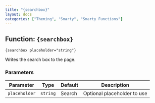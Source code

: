 ```yaml
---
title: "{searchbox}"
layout: docs
categories: ["Theming", "Smarty", "Smarty Functions"]
---
```


## Function: `{searchbox}`

```
{searchbox placeholder="string"}
```

Writes the search box to the page.

### Parameters

Parameter       | Type      | Default   | Description
---             | ---       | ---       | ---
`placeholder`   | `string`  | Search    | Optional placeholder to use
